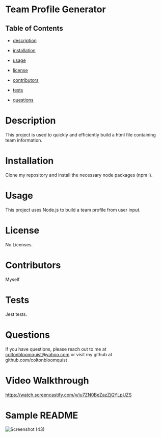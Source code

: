 # **Team Profile Generator**

  ## Table of Contents

  * [description](#description)

  * [installation](#installation)

  * [usage](#usage)

  * [license](#license)

  * [contributors](#contributors)

  * [tests](#tests)

  * [questions](#questions)



  # Description
  This project is used to quickly and efficiently build a html file containing team information. 
  
  # Installation
  Clone my repository and install the necessary node packages (npm i).

  # Usage
  This project uses Node.js to build a team profile from user input.  

  # License
  No Licenses.

  # Contributors
  Myself

  # Tests
  Jest tests.

  # Questions
  If you have questions, please reach out to me at coltonbloomquist@yahoo.com or visit my github at github.com/coltonbloomquist
  
  # Video Walkthrough
  
  https://watch.screencastify.com/v/iu7ZN0BeZazZjQYLpUZS
  
  
  # Sample README
  
![Screenshot (43)](https://user-images.githubusercontent.com/86384237/135774559-526dd4bc-a1dd-4473-a877-899e7f9846b6.png)
